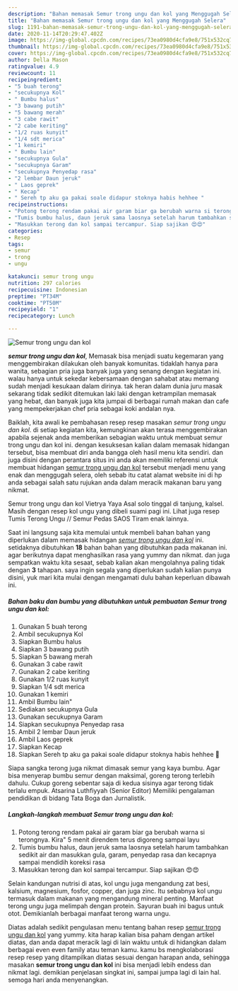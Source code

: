 ```yaml
---
description: "Bahan memasak Semur trong ungu dan kol yang Menggugah Selera"
title: "Bahan memasak Semur trong ungu dan kol yang Menggugah Selera"
slug: 1191-bahan-memasak-semur-trong-ungu-dan-kol-yang-menggugah-selera
date: 2020-11-14T20:29:47.402Z
image: https://img-global.cpcdn.com/recipes/73ea0980d4cfa9e8/751x532cq70/semur-trong-ungu-dan-kol-foto-resep-utama.jpg
thumbnail: https://img-global.cpcdn.com/recipes/73ea0980d4cfa9e8/751x532cq70/semur-trong-ungu-dan-kol-foto-resep-utama.jpg
cover: https://img-global.cpcdn.com/recipes/73ea0980d4cfa9e8/751x532cq70/semur-trong-ungu-dan-kol-foto-resep-utama.jpg
author: Della Mason
ratingvalue: 4.9
reviewcount: 11
recipeingredient:
- "5 buah terong"
- "secukupnya Kol"
- " Bumbu halus"
- "3 bawang putih"
- "5 bawang merah"
- "3 cabe rawit"
- "2 cabe keriting"
- "1/2 ruas kunyit"
- "1/4 sdt merica"
- "1 kemiri"
- " Bumbu lain"
- "secukupnya Gula"
- "secukupnya Garam"
- "secukupnya Penyedap rasa"
- "2 lembar Daun jeruk"
- " Laos geprek"
- " Kecap"
- " Sereh tp aku ga pakai soale didapur stoknya habis hehhee "
recipeinstructions:
- "Potong terong rendam pakai air garam biar ga berubah warna si terongnya. Kira&#34; 5 menit direndem terus digoreng sampai layu"
- "Tumis bumbu halus, daun jeruk sama laosnya setelah harum tambahkan sedikit air dan masukkan gula, garam, penyedap rasa dan kecapnya sampai mendidih koreksi rasa"
- "Masukkan terong dan kol sampai tercampur. Siap sajikan 😍😍"
categories:
- Resep
tags:
- semur
- trong
- ungu

katakunci: semur trong ungu 
nutrition: 297 calories
recipecuisine: Indonesian
preptime: "PT34M"
cooktime: "PT50M"
recipeyield: "1"
recipecategory: Lunch

---
```



![Semur trong ungu dan kol](https://img-global.cpcdn.com/recipes/73ea0980d4cfa9e8/751x532cq70/semur-trong-ungu-dan-kol-foto-resep-utama.jpg)

<b><i>semur trong ungu dan kol</i></b>, Memasak bisa menjadi suatu kegemaran yang menggembirakan dilakukan oleh banyak komunitas. tidaklah hanya para wanita, sebagian pria juga banyak juga yang senang dengan kegiatan ini. walau hanya untuk sekedar kebersamaan dengan sahabat atau memang sudah menjadi kesukaan dalam dirinya. tak heran dalam dunia juru masak sekarang tidak sedikit ditemukan laki laki dengan ketrampilan memasak yang hebat, dan banyak juga kita jumpai di berbagai rumah makan dan cafe yang mempekerjakan chef pria sebagai koki andalan nya.

Baiklah, kita awali ke pembahasan resep resep masakan <i>semur trong ungu dan kol</i>. di setiap kegiatan kita, kemungkinan akan terasa menggembirakan apabila sejenak anda memberikan sebagian waktu untuk membuat semur trong ungu dan kol ini. dengan kesuksesan kalian dalam memasak hidangan tersebut, bisa membuat diri anda bangga oleh hasil menu kita sendiri. dan juga disini dengan perantara situs ini anda akan memiliki referensi untuk membuat hidangan <u>semur trong ungu dan kol</u> tersebut menjadi menu yang enak dan menggugah selera, oleh sebab itu catat alamat website ini di hp anda sebagai salah satu rujukan anda dalam meracik makanan baru yang nikmat.

Semur trong ungu dan kol Vietrya Yaya Asal solo tinggal di tanjung, kalsel. Masih dengan resep kol ungu yang dibeli suami pagi ini. Lihat juga resep Tumis Terong Ungu // Semur Pedas SAOS Tiram enak lainnya.


Saat ini langsung saja kita memulai untuk membeli bahan bahan yang diperlukan dalam memasak hidangan <u><i>semur trong ungu dan kol</i></u> ini. setidaknya dibutuhkan <b>18</b> bahan bahan yang dibutuhkan pada makanan ini. agar berikutnya dapat menghasilkan rasa yang yummy dan nikmat. dan juga sempatkan waktu kita sesaat, sebab kalian akan mengolahnya paling tidak dengan <b>3</b> tahapan. saya ingin segala yang diperlukan sudah kalian punya disini, yuk mari kita mulai dengan mengamati dulu bahan keperluan dibawah ini.

<!--inarticleads1-->

##### Bahan baku dan bumbu yang dibutuhkan untuk pembuatan Semur trong ungu dan kol:

1. Gunakan 5 buah terong
1. Ambil secukupnya Kol
1. Siapkan  Bumbu halus
1. Siapkan 3 bawang putih
1. Siapkan 5 bawang merah
1. Gunakan 3 cabe rawit
1. Gunakan 2 cabe keriting
1. Gunakan 1/2 ruas kunyit
1. Siapkan 1/4 sdt merica
1. Gunakan 1 kemiri
1. Ambil  Bumbu lain&#34;
1. Sediakan secukupnya Gula
1. Gunakan secukupnya Garam
1. Siapkan secukupnya Penyedap rasa
1. Ambil 2 lembar Daun jeruk
1. Ambil  Laos geprek
1. Siapkan  Kecap
1. Siapkan  Sereh tp aku ga pakai soale didapur stoknya habis hehhee 😬


Siapa sangka terong juga nikmat dimasak semur yang kaya bumbu. Agar bisa menyerap bumbu semur dengan maksimal, goreng terong terlebih dahulu. Cukup goreng sebentar saja di kedua sisinya agar terong tidak terlalu empuk. Atsarina Luthfiyyah (Senior Editor) Memiliki pengalaman pendidikan di bidang Tata Boga dan Jurnalistik. 

<!--inarticleads2-->

##### Langkah-langkah membuat Semur trong ungu dan kol:

1. Potong terong rendam pakai air garam biar ga berubah warna si terongnya. Kira&#34; 5 menit direndem terus digoreng sampai layu
1. Tumis bumbu halus, daun jeruk sama laosnya setelah harum tambahkan sedikit air dan masukkan gula, garam, penyedap rasa dan kecapnya sampai mendidih koreksi rasa
1. Masukkan terong dan kol sampai tercampur. Siap sajikan 😍😍


Selain kandungan nutrisi di atas, kol ungu juga mengandung zat besi, kalsium, magnesium, fosfor, copper, dan juga zinc. Itu sebabnya kol ungu termasuk dalam makanan yang mengandung mineral penting. Manfaat terong ungu juga melimpah dengan protein. Sayuran buah ini bagus untuk otot. Demikianlah berbagai manfaat terong warna ungu. 

Diatas adalah sedikit pengulasan menu tentang bahan resep <u>semur trong ungu dan kol</u> yang yummy. kita harap kalian bisa paham dengan artikel diatas, dan anda dapat meracik lagi di lain waktu untuk di hidangkan dalam berbagai even even family atau teman kamu. kamu bs mengkolaborasi resep resep yang ditampilkan diatas sesuai dengan harapan anda, sehingga masakan <b>semur trong ungu dan kol</b> ini bisa menjadi lebih endess dan nikmat lagi. demikian penjelasan singkat ini, sampai jumpa lagi di lain hal. semoga hari anda menyenangkan.
